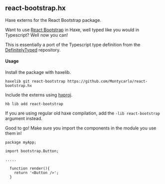 ## react-bootstrap.hx
Haxe externs for the React Bootstrap package.  
  
Want to use [React Bootstrap](https://react-bootstrap.github.io/) in Haxe, well typed like you would in Typescript? Well now you can!  
  
This is essentially a port of the Typescript type definition from the [DefinitelyTyped](https://github.com/DefinitelyTyped/DefinitelyTyped) repository. 

#### Usage
Install the package with haxelib.
```
haxelib git react-bootstrap https://github.com/Montycarlo/react-bootstrap.hx
```

Include the externs using [hxproj](https://github.com/Montycarlo/hxproj).

```
hb lib add react-bootstrap
```  

If you are using regular old haxe compilation, add the `-lib react-bootstrap` argument instead.  

Good to go! Make sure you import the components in the module you use them in!

```
package myApp;

import bootstrap.Button;

.....

  function render(){
    return '<Button />';
  }
```

